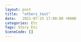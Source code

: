 ```yaml
---
layout: post
title:  "others_test"
date:   2021-07-25 17:00:00 +0000
categories: Etc
Tags: Story Etc
SceneCode: []
---
```

